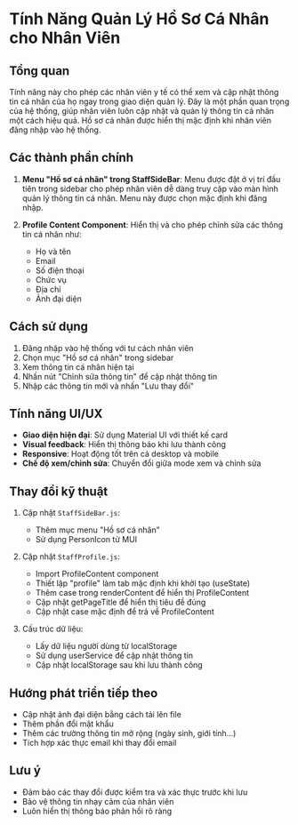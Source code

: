# Tính Năng Quản Lý Hồ Sơ Cá Nhân cho Nhân Viên

## Tổng quan

Tính năng này cho phép các nhân viên y tế có thể xem và cập nhật thông tin cá nhân của họ ngay trong giao diện quản lý. Đây là một phần quan trọng của hệ thống, giúp nhân viên luôn cập nhật và quản lý thông tin cá nhân một cách hiệu quả. Hồ sơ cá nhân được hiển thị mặc định khi nhân viên đăng nhập vào hệ thống.

## Các thành phần chính

1. **Menu "Hồ sơ cá nhân" trong StaffSideBar**: Menu được đặt ở vị trí đầu tiên trong sidebar cho phép nhân viên dễ dàng truy cập vào màn hình quản lý thông tin cá nhân. Menu này được chọn mặc định khi đăng nhập.

2. **Profile Content Component**: Hiển thị và cho phép chỉnh sửa các thông tin cá nhân như:
   - Họ và tên
   - Email
   - Số điện thoại
   - Chức vụ
   - Địa chỉ
   - Ảnh đại diện

## Cách sử dụng

1. Đăng nhập vào hệ thống với tư cách nhân viên
2. Chọn mục "Hồ sơ cá nhân" trong sidebar
3. Xem thông tin cá nhân hiện tại
4. Nhấn nút "Chỉnh sửa thông tin" để cập nhật thông tin
5. Nhập các thông tin mới và nhấn "Lưu thay đổi"

## Tính năng UI/UX

- **Giao diện hiện đại**: Sử dụng Material UI với thiết kế card
- **Visual feedback**: Hiển thị thông báo khi lưu thành công
- **Responsive**: Hoạt động tốt trên cả desktop và mobile
- **Chế độ xem/chỉnh sửa**: Chuyển đổi giữa mode xem và chỉnh sửa

## Thay đổi kỹ thuật

1. Cập nhật `StaffSideBar.js`:

   - Thêm mục menu "Hồ sơ cá nhân"
   - Sử dụng PersonIcon từ MUI

2. Cập nhật `StaffProfile.js`:

   - Import ProfileContent component
   - Thiết lập "profile" làm tab mặc định khi khởi tạo (useState)
   - Thêm case trong renderContent để hiển thị ProfileContent
   - Cập nhật getPageTitle để hiển thị tiêu đề đúng
   - Cập nhật case mặc định để trả về ProfileContent

3. Cấu trúc dữ liệu:
   - Lấy dữ liệu người dùng từ localStorage
   - Sử dụng userService để cập nhật thông tin
   - Cập nhật localStorage sau khi lưu thành công

## Hướng phát triển tiếp theo

- Cập nhật ảnh đại diện bằng cách tải lên file
- Thêm phần đổi mật khẩu
- Thêm các trường thông tin mở rộng (ngày sinh, giới tính...)
- Tích hợp xác thực email khi thay đổi email

## Lưu ý

- Đảm bảo các thay đổi được kiểm tra và xác thực trước khi lưu
- Bảo vệ thông tin nhạy cảm của nhân viên
- Luôn hiển thị thông báo phản hồi rõ ràng
